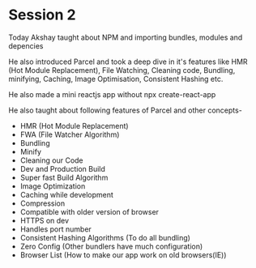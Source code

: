 # Session 2

Today Akshay taught about NPM and importing bundles, modules and depencies 

He also introduced Parcel and took a deep dive in it's features like HMR (Hot Module Replacement), File Watching, Cleaning code, Bundling, minifying, Caching, Image Optimisation, Consistent Hashing etc.

He also made a mini reactjs app without npx create-react-app

He also taught about following features of Parcel and other concepts-

- HMR (Hot Module Replacement)
- FWA (File Watcher Algorithm)
- Bundling
- Minify
- Cleaning our Code
- Dev and Production Build
- Super fast Build Algorithm
- Image Optimization
- Caching while development
- Compression
- Compatible with older version of browser
- HTTPS on dev
- Handles port number
- Consistent Hashing Algorithms (To do all bundling)
- Zero Config (Other bundlers have much configuration)
- Browser List (How to make our app work on old browsers(IE))
